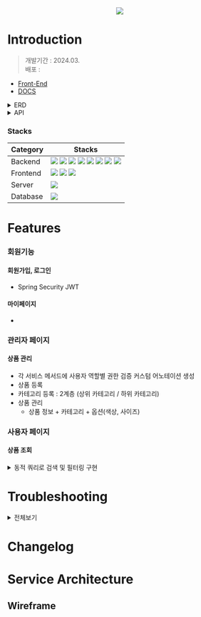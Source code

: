 <div align="center">
<img src="https://capsule-render.vercel.app/api?type=waving&color=D1A4DB&height=240&section=header&text=ODDShop&fontColor=ffffffCC&fontSize=60&fontAlignY=35&desc=Project%20Undemand&descSize=20&descAlign=70&descAlignY=53" />
</div>

# Introduction 
> 개발기간 : 2024.03.  
> 배포 :  
- [Front-End](https://github.com/Project-Undemand/ProjectUndemand-FrontEnd)   
- [DOCS](https://rhetorical-cilantro-7e4.notion.site/9e99d5e3a72247f29ee5543e98cf41b2?v=3dec1f93ce8746f988461e90d42f287e)   
<details>
<summary>ERD</summary>
<div markdown='1'></div>

</details>

<details>
<summary>API</summary>
<div markdown='1'></div>

https://documenter.getpostman.com/view/26963254/2sA3JJ7hks#15a6dae6-2464-42c7-9141-d07e19049b92

</details>

### Stacks

|Category|Stacks|
|---|---|
| Backend | <img src="https://img.shields.io/badge/java 17 -007396?style=for-the-badge&logo=java&logoColor=white">  <img src="https://img.shields.io/badge/Spring Boot 3.2.3 -6DB33F?style=for-the-badge&logo=springboot&logoColor=white">  <img src="https://img.shields.io/badge/Spring Security 6.2.2 -6DB33F?style=for-the-badge&logo=springsecurity&logoColor=white">  <img src="https://img.shields.io/badge/gradle -02303A?style=for-the-badge&logo=gradle&logoColor=white">  <img src="https://img.shields.io/badge/junit5 -25A162?style=for-the-badge&logo=junit5&logoColor=white">  <img src="https://img.shields.io/badge/Redis 3.0.504 -DC382D?style=for-the-badge&logo=redis&logoColor=white">  <img src="https://img.shields.io/badge/JPA -007396?style=for-the-badge&logo=java&logoColor=white">  <img src="https://img.shields.io/badge/QueryDsl 5.0.0 -007396?style=for-the-badge&logo=java&logoColor=white">  |
| Frontend | <img src="https://img.shields.io/badge/react -61DAFB?style=for-the-badge&logo=amazonec2&logoColor=white">  <img src="https://img.shields.io/badge/axios -5A29E4?style=for-the-badge&logo=axios&logoColor=white"> <img src="https://img.shields.io/badge/javascript-F7DF1E?style=for-the-badge&logo=javascript&logoColor=black"> 
| Server | <img src="https://img.shields.io/badge/amazonec2 -FF9900?style=for-the-badge&logo=amazonec2&logoColor=white">  
| Database | <img src="https://img.shields.io/badge/mysql 8.0.33 -4479A1?style=for-the-badge&logo=mysql&logoColor=white">  




# Features

### 회원기능

#### 회원가입, 로그인

- Spring Security JWT

#### 마이페이지

- 



### 관리자 페이지

#### 상품 관리

- 각 서비스 메서드에 사용자 역할별 권한 검증 커스텀 어노테이션 생성  
- 상품 등록
- 카테고리 등록 : 2계층 (상위 카테고리 / 하위 카테고리)  
- 상품 관리  
  - 상품 정보 + 카테고리 + 옵션(색상, 사이즈)  
  



### 사용자 페이지

#### 상품 조회

<details>
<summary>동적 쿼리로 검색 및 필터링 구현</summary>
<div markdown='1'></div>

- QueryDsl을 활용하여 사용자가 원하는 다양한 정렬 및 필터링 옵션에 따라 상품 리스트를 동적으로 조회할 수 있도록 했습니다.
- 동시에 페이징을 적용하고 fetch join을 적절히 사용해 조회 성능을 개선하였습니다.

</details>




# Troubleshooting

<details>
<summary>전체보기</summary>
<div markdown='1'></div>

https://rhetorical-cilantro-7e4.notion.site/5a4c766d6c144bb1bc02697b7f98484f?v=23410d6a397d4e35b63ffd42a86848aa&pvs=74

</details>



# Changelog


# Service Architecture 







Wireframe
------

